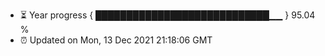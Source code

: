 - ⏳ Year progress { ████████████████████████████▁▁ } 95.04 %
- ⏰ Updated on Mon, 13 Dec 2021 21:18:06 GMT

